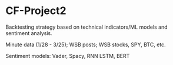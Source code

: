 # CF-Project2


Backtesting strategy based on technical indicators/ML models and sentiment analysis.

Minute data (1/28 - 3/25); WSB posts; WSB stocks, SPY, BTC, etc.

Sentiment models: Vader, Spacy, RNN LSTM, BERT

